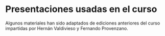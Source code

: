 # Presentaciones usadas en el curso
Algunos materiales han sido adaptados de ediciones anteriores del curso impartidas por Hernán Valdivieso y Fernando Provenzano.
